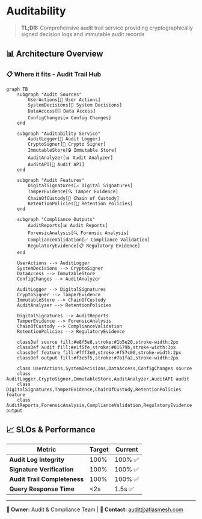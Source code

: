 # Auditability

> **TL;DR:** Comprehensive audit trail service providing cryptographically signed decision logs and immutable audit records

## 📊 **Architecture Overview**

### 📋 **Where it fits** - Audit Trail Hub
```mermaid
graph TB
    subgraph "Audit Sources"
        UserActions[👤 User Actions]
        SystemDecisions[🤖 System Decisions]
        DataAccess[🗄️ Data Access]
        ConfigChanges[⚙️ Config Changes]
    end
    
    subgraph "Auditability Service"
        AuditLogger[📝 Audit Logger]
        CryptoSigner[🔐 Crypto Signer]
        ImmutableStore[🔒 Immutable Store]
        AuditAnalyzer[📊 Audit Analyzer]
        AuditAPI[🔌 Audit API]
    end
    
    subgraph "Audit Features"
        DigitalSignatures[✍️ Digital Signatures]
        TamperEvidence[🔍 Tamper Evidence]
        ChainOfCustody[🔗 Chain of Custody]
        RetentionPolicies[📅 Retention Policies]
    end
    
    subgraph "Compliance Outputs"
        AuditReports[📊 Audit Reports]
        ForensicAnalysis[🔍 Forensic Analysis]
        ComplianceValidation[✅ Compliance Validation]
        RegulatoryEvidence[📋 Regulatory Evidence]
    end
    
    UserActions --> AuditLogger
    SystemDecisions --> CryptoSigner
    DataAccess --> ImmutableStore
    ConfigChanges --> AuditAnalyzer
    
    AuditLogger --> DigitalSignatures
    CryptoSigner --> TamperEvidence
    ImmutableStore --> ChainOfCustody
    AuditAnalyzer --> RetentionPolicies
    
    DigitalSignatures --> AuditReports
    TamperEvidence --> ForensicAnalysis
    ChainOfCustody --> ComplianceValidation
    RetentionPolicies --> RegulatoryEvidence
    
    classDef source fill:#e8f5e8,stroke:#1b5e20,stroke-width:2px
    classDef audit fill:#e1f5fe,stroke:#01579b,stroke-width:3px
    classDef feature fill:#fff3e0,stroke:#f57c00,stroke-width:2px
    classDef output fill:#f3e5f5,stroke:#7b1fa2,stroke-width:2px
    
    class UserActions,SystemDecisions,DataAccess,ConfigChanges source
    class AuditLogger,CryptoSigner,ImmutableStore,AuditAnalyzer,AuditAPI audit
    class DigitalSignatures,TamperEvidence,ChainOfCustody,RetentionPolicies feature
    class AuditReports,ForensicAnalysis,ComplianceValidation,RegulatoryEvidence output
```

## 📈 **SLOs & Performance**

| Metric | Target | Current |
|--------|--------|---------|
| **Audit Log Integrity** | 100% | 100% ✅ |
| **Signature Verification** | 100% | 100% ✅ |
| **Audit Trail Completeness** | 100% | 100% ✅ |
| **Query Response Time** | <2s | 1.5s ✅ |

---

**🎯 Owner:** Audit & Compliance Team | **📧 Contact:** audit@atlasmesh.com
